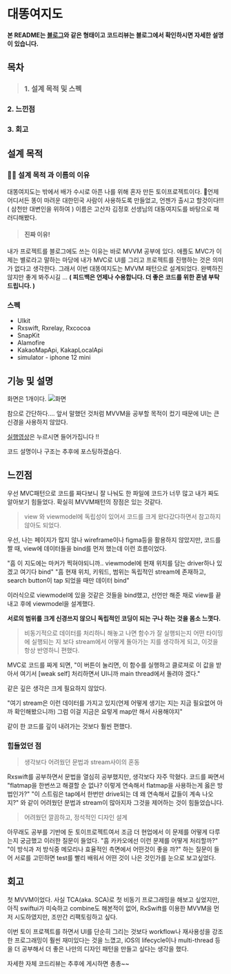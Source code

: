 # 대똥여지도
#### 본 README는 [블로그](https://velog.io/@pccommen)와 같은 형태이고  코드리뷰는 블로그에서 확인하시면 자세한 설명이 있습니다.


## 목차
> ### 1. 설계 목적 및 스펙
### 2. 느낀점
### 3. 회고


## 설계 목적

### 😵‍💫 설계 목적 과 이름의 이유
대똥여지도는 밖에서 배가 수시로 아픈 나를 위해 혼자 만든 토이프로젝트이다.
언제 어디서든 똥이 마려운 대한민국 사람이 사용하도록 만들었고, 언젠가 출시고 할것이다!!! ( 삼천만 대변인을 위하여 )
이름은 고산자 김정호 선생님의 대동여지도를 바탕으로 패러디해봤다.
> #### 진짜 이유!
내가 프로젝트를 블로그에도 쓰는 이유는 바로 MVVM 공부에 있다.
애플도 MVC가 이제는 별로라고 말하는 마당에 내가 MVC로 UI를 그리고 프로젝트를 진행하는 것은 의미가 없다고 생각한다.
그래서 이번 대똥여지도는 MVVM 패턴으로 설계되었다.
완벽하진 않지만 좋게 봐주시길 ...
**( 피드백은 언제나 수용합니다. 더 좋은 코드를 위한 혼냄 부탁드립니다. )**

### 스펙
- UIkit
- Rxswift, Rxrelay, Rxcocoa
- SnapKit
- Alamofire
- KakaoMapApi, KakapLocalApi
- simulator - iphone 12 mini

## 기능 및 설명
화면은 1개이다.
![화면](https://velog.velcdn.com/images/pccommen/post/23997438-2548-4198-92a0-975b28a4b9a7/image.jpeg)

참으로 간단하다....
앞서 말했던 것처럼 MVVM을 공부할 목적이 컸기 때문에 UI는 큰 신경을 사용하지 않았다.

[실행영상](https://www.youtube.com/shorts/lBma9FcISxM)은 누르시면 들어가집니다 !!

코드 설명이나 구조는 추후에 포스팅하겠슴다.


## 느낀점

우선 MVC패턴으로 코드를 짜다보니 잘 나눠도 한 파일에 코드가 너무 많고 내가 짜도 알아보기 힘들었다.
확실히 MVVM패턴의 장점은 있는 것같다.

> view 와 viewmodel에 독립성이 있어서 코드를 크게 왔다갔다하면서 참고하지 않아도 되었다.

우선, 나는 페이지가 많지 않나 wireframe이나 figma등을 활용하지 않았지만, 코드를 짤 때, view에 데이터들을 bind를 먼저 했는데 이런 흐름이었다.

"흠 이 지도에는 마커가 찍혀야되니까.. viewmodel에 현재 위치를 담는 driver하나 있겠고 여기다 bind"
"흠 현재 위치, 키워드, 범위는 독립적인 stream에 존재하고, search button이 tap 되었을 때만 데이터 bind"

이러식으로 viewmodel에 있을 것같은 것들을 bind했고, 선언만 해준 채로 view를 끝내고 후에 viewmodel을 설계했다.

**서로의 범위를 크게 신경쓰지 않으니 독립적인 코딩이 되는 구나 하는 것을 몸소 느꼇다.**

> 비동기적으로 데이터를 처리하니 해놓고 나면 함수가 잘 실행되는지 어떤 타이밍에 실행되는 지 보다 stream에서 어떻게 돌아가는 지를 생각하게 되고, 이것을 항상 반영하니 편했다.

MVC로 코드를 짜게 되면,
"이 버튼이 눌리면, 이 함수를 실행하고 클로져로 이 값을 받아서 여기서 [weak self] 처리하면서 UI니까 main thread에서 돌려야 겠다."

같은 깊은 생각은 크게 필요하지 않았다.

"여기 stream은 이런 데이터를 가지고 있지(언제 어떻게 생기는 지는 지금 필요없어 아까 확인해봤으니까) 그럼 이걸 지금은 요렇게 map만 해서 사용해야지"

같이 한 코드를 깊이 내려가는 것보다 훨씬 편했다.


### 힘들었던 점
> 생각보다 어려웠던 문법과 stream사이의 혼동

Rxswift를 공부하면서 문법을 열심히 공부했지만, 생각보다 자주 막혔다. 
코드를 짜면서 
"flatmap을 한번쓰고 해결할 순 없나? 이렇게 연속해서 flatmap을 사용하는게 옳은 방법인가?"
"이 스트림은 tap에서 한번만 drive되는 데 왜 연속해서 값들이 계속 나오지?"
와 같이 어려웠던 문법과 stream이 많아지자 그것을 제어하는 것이 힘들었습니다.

> 어려웠던 깔끔하고, 정석적인 디자인 설계

아무래도 공부를 기반에 둔 토이프로젝트여서 조금 더 현업에서 이 문제를 어떻게 다루는지 궁금했고 이러한 질문이 들었다.
"흠 카카오에선 이런 문제를 어떻게 처리할까?"
"이 방식과 저 방식중 메모리나 효율적인 측면에서 어떤것이 좋을 까?"
하는 질문이 들어 서로를 고민하면 test를 빨리 배워서 어떤 것이 나은 것인가를 눈으로 보고싶었다.

## 회고

첫 MVVM이었다. 사실 TCA(aka. SCA)로 첫 비동기 프로그래밍을 해보고 싶었지만, 아직 swiftui가 미숙하고 combine도 해본적이 없어, RxSwift를 이용한 MVVM을 먼저 시도하였지만, 조만간 리팩토링하고 싶다.

이번 토이 프로젝트를 하면서 UI를 단순히 그리는 것보다 workflow나 재사용성을 강조한 프로그래밍이 훨씬 재미있다는 것을 느꼈고, iOS의 lifecycle이나 multi-thread 등을 더 공부해서 더 좋은 나만의 디자인 패턴을 만들고 싶다는 생각을 했다.


자세한 자체 코드리뷰는 추후에 게시하면 총총~~



